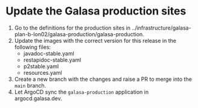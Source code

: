 # Update the Galasa production sites

1. Go to the definitions for the production sites in ../infrastructure/galasa-plan-b-lon02/galasa-production/galasa-production.
2. Update the images with the correct version for this release in the following files:
   - javadoc-stable.yaml
   - restapidoc-stable.yaml
   - p2stable.yaml
   - resources.yaml
3. Create a new branch with the changes and raise a PR to merge into the `main` branch.
4. Let ArgoCD sync the `galasa-production` application in argocd.galasa.dev.